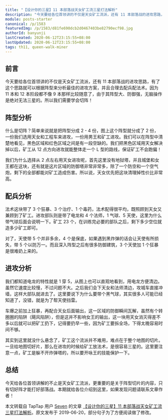 ```yaml
---
title: "【设计你的三星】11 本部落战天女矿工流三星打法解析"
description: "今天要给各位首领讲的不仅是天女矿工流派，还有 11 本部落战的进攻思路，有了这个思路就可以根据阵型来分析最佳的进攻方案，并且合理去配兵配法术。因为 11 本和 12 本阶段都不像 9 本那样比较随意了，由于其阵型大、防御强，无脑操作是绝对无法三星的。所以我们需要学会切阵！"
module: posts-starter
canonical: /p/1583
featuredImg: /p/1583/d81fe690dcb2d0467403be82790ecf98.jpg
authorId: banyunji
lastCreated: 2020-06-12T23:15:55+08:00
lastUpdated: 2020-06-12T23:15:55+08:00
tags: th11, queen-walk-miner
---
```


## 前言

今天要给各位首领讲的不仅是天女矿工流派，还有 11 本部落战的进攻思路，有了这个思路就可以根据阵型来分析最佳的进攻方案，并且合理去配兵配法术。因为 11 本和 12 本阶段都不像 9 本那样比较随意了，由于其阵型大、防御强，无脑操作是绝对无法三星的。所以我们需要学会切阵！

## 阵型分析

<Pic src="/p/1583/d81fe690dcb2d0467403be82790ecf98.jpg" width="1280" height="720" alt="" :lazyLoading="false" />

什么是切阵？简单来说就是把阵型分成 2 - 4 份，图上这个阵型就分成了 2 份，一份我们选用天女和工程车来进攻，一份用男王和矿工进攻。我们可以在阵型中清楚地看见，黑色区域和红色区域之间是有一段空缺的。我们把黑色区域用天女解决掉以后，矿工从 12 点方向进攻就能整体走一个 L 型的路线，保证矿工不会跑偏！

我们为什么选择从 2 点左右用天女进攻呢，首先这里没有地狱塔，并且城堡和女王都在这块，还有就是这片区域的防御塔非常非常多，除了一个防空和一个空气炮，剩下的全部都能对矿工造成伤害。所以说，天女优先把这块清理掉性价比非常高。

## 配兵分析

<Pic src="/p/1583/2a996a4366a831f8db809ce220b56914.jpg" width="1015" height="87" alt="1 雷龙，4 法师，1 气球，5 天使，23 矿工，1 弓箭，2 狂暴，1 毒药，3 治疗，援兵 1 巨人 + 5 蓝胖 + 狂暴，攻城器用攻城战车" class="cp-img-troop-matching" imgStyle="height: 70px" />

法术这块带了 3 个狂暴、3 个治疗、1 个毒药，法术配得很平均，既照顾到天女又兼顾到了矿工。进攻部队则是带了电龙和 4 个法师，1 气球、5 天使，这里为什么带气球后面会说明一下。矿工 23 个，在训练完必要的部队之后，剩下多少空位就造多少矿工即可。

对了，天使带 5 个并非多余，4 个是保底，如果遇到黑炸弹的话会让天使有所损失，带 5 个以防万一。而且深入阵型之后有很多防御建筑，3 个天使加 1 个狂暴是很难奶上来的。

## 进攻分析

<Pic src="/p/1583/42b64b7afbab92aabf55a3f99ed62e37.jpg" width="1320" height="1320" alt="" />

我们都知道电龙的特性就是 1 穿 5，从图上也可以直观地看到，用电龙方便清边。虽然它速度比较慢，不过问题不大。之后我们会下天女和法师清边，攻城车直接冲墙，这样大部队就进去了。这里要说下为什么要带个黑气球，其实很多人可能已经知道了，没错，就是为了帮天使挡雷。

<Pic src="/p/1583/9be9f05f264553cb09502d6940018eac.jpg" width="1320" height="1320" alt="" />

车爆之前加上狂暴，再配合天女后面输出，这一区域的防御瞬间瓦解，虽然有个转圈圈的陷阱（飓风陷阱），但是这并不影响女王的输出，这一块用天女消灭得差不多以后就可以把矿工扔下，记得要扔早一些，因为矿工要拆全场，下得太晚容易时间不够。

<Pic src="/p/1583/974e31e204b25e0d12982dc08b205f93.jpg" width="1320" height="1320" alt="" />

其实到这里就没什么悬念了，矿工这个流派并不难用，难点在于整个地图的切片。一旦给地图切好片，那么在进攻的时候给矿工放法术，是很容易三星的。这里要注意一点，矿工是躲不开炸弹塔的，所以要开咏王的技能保护一下。

## 总结

今天给各位首领讲解的不止是天女矿工流派，更重要的是关于阵型切片的内容，只有切好阵才能打好部落战。本期就给各位介绍到这里，如果发现问题请联系文章作者！

<PostCopyright>

本文转载自 TapTap 用户 [Seven](https://www.taptap.cn/user/43754466) 的文章 [【设计你的三星】11 本部落战天女矿工流三星打法解析](https://www.taptap.cn/moment/15201574867437646)。原文发布于 2019-06-20，部分句子为了方便阅读做了修改。

</PostCopyright>